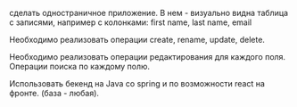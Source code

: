 сделать одностраничное приложение.
В нем - визуально видна таблица с записями, например c колонками:
first name, last name, email

Необходимо реализовать операции create, rename, update, delete.

Необходимо реализовать операции редактирования для каждого поля.
Операции поиска по каждому полю.

Использовать бекенд на Java cо spring и по возможности react на фронте.
(база - любая). 
